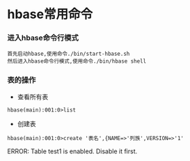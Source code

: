 # hbase常用命令

### 进入hbase命令行模式
```
首先启动hbase,使用命令./bin/start-hbase.sh
然后进入hbase命令行模式,使用命令./bin/hbase shell
```

### 表的操作

* 查看所有表
```
hbase(main):001:0>list
```

* 创建表
```
hbase(main):001:0>create '表名',{NAME=>'列族',VERSION=>'1'
```





ERROR: Table test1 is enabled. Disable it first.